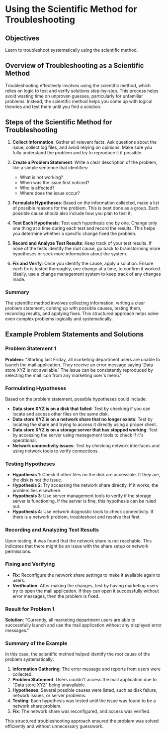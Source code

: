 
# Using the Scientific Method for Troubleshooting

## Objectives
Learn to troubleshoot systematically using the scientific method.

## Overview of Troubleshooting as a Scientific Method
Troubleshooting effectively involves using the scientific method, which relies on logic to test and verify solutions step-by-step. This process helps avoid wasting time on unproven guesses, particularly for unfamiliar problems. Instead, the scientific method helps you come up with logical theories and test them until you find a solution.

## Steps of the Scientific Method for Troubleshooting
1. **Collect Information**: Gather all relevant facts. Ask questions about the issue, collect log files, and avoid relying on opinions. Make sure you fully understand the problem and try to reproduce it if possible.

2. **Create a Problem Statement**: Write a clear description of the problem, like a simple sentence that identifies:
   - What is not working?
   - When was the issue first noticed?
   - Who is affected?
   - Where does the issue occur?

3. **Formulate Hypotheses**: Based on the information collected, make a list of possible reasons for the problem. This is best done as a group. Each possible cause should also include how you plan to test it.

4. **Test Each Hypothesis**: Test each hypothesis one by one. Change only one thing at a time during each test and record the results. This helps you determine whether a specific change fixed the problem.

5. **Record and Analyze Test Results**: Keep track of your test results. If none of the tests identify the root cause, go back to brainstorming more hypotheses or seek more information about the system.

6. **Fix and Verify**: Once you identify the cause, apply a solution. Ensure each fix is tested thoroughly, one change at a time, to confirm it worked. Ideally, use a change management system to keep track of any changes made.

### Summary
The scientific method involves collecting information, writing a clear problem statement, coming up with possible causes, testing them, recording results, and applying fixes. This structured approach helps solve even complex problems logically and systematically.

## Example Problem Statements and Solutions

### Problem Statement 1
**Problem**: "Starting last Friday, all marketing department users are unable to launch the mail application. They receive an error message saying 'Data store XYZ is not available.' The issue can be consistently reproduced by selecting the mail icon from any marketing user's menu."

### Formulating Hypotheses
Based on the problem statement, possible hypotheses could include:
- **Data store XYZ is on a disk that failed**: Test by checking if you can locate and access other files on the same disk.
- **Data store XYZ is on a network share that no longer exists**: Test by locating the share and trying to access it directly using a proper client.
- **Data store XYZ is on a storage server that has stopped working**: Test by accessing the server using management tools to check if it's operational.
- **Network connectivity issues**: Test by checking network interfaces and using network tools to verify connections.

### Testing Hypotheses
- **Hypothesis 1**: Check if other files on the disk are accessible. If they are, the disk is not the issue.
- **Hypothesis 2**: Try accessing the network share directly. If it works, the problem lies elsewhere.
- **Hypothesis 3**: Use server management tools to verify if the storage server is functioning. If the server is fine, this hypothesis can be ruled out.
- **Hypothesis 4**: Use network diagnostic tools to check connectivity. If there is a network problem, troubleshoot and resolve that first.

### Recording and Analyzing Test Results
Upon testing, it was found that the network share is not reachable. This indicates that there might be an issue with the share setup or network permissions.

### Fixing and Verifying
- **Fix**: Reconfigure the network share settings to make it available again to users.
- **Verification**: After making the changes, test by having marketing users try to open the mail application. If they can open it successfully without error messages, then the problem is fixed.

### Result for Problem 1
**Solution**: "Currently, all marketing department users are able to successfully launch and use the mail application without any displayed error messages."

### Summary of the Example
In this case, the scientific method helped identify the root cause of the problem systematically:
1. **Information Gathering**: The error message and reports from users were collected.
2. **Problem Statement**: Users couldn't access the mail application due to "Data store XYZ" being unavailable.
3. **Hypotheses**: Several possible causes were listed, such as disk failure, network issues, or server problems.
4. **Testing**: Each hypothesis was tested until the issue was found to be a network share problem.
5. **Fix**: The network share was reconfigured, and access was verified.

This structured troubleshooting approach ensured the problem was solved efficiently and without unnecessary guesswork.
